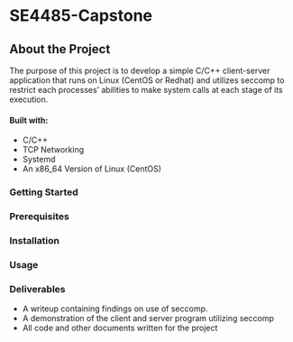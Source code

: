 # SE4485-Capstone

## About the Project
The purpose of this project is to develop a simple C/C++ client-server application that runs on Linux (CentOS or Redhat) and utilizes seccomp to restrict each processes’ abilities to make system calls at each stage of its execution.
#### Built with:
- C/C++
- TCP Networking
- Systemd
- An x86_64 Version of Linux (CentOS)
### Getting Started
### Prerequisites
### Installation
### Usage
### Deliverables
- A writeup containing findings on use of seccomp.
- A demonstration of the client and server program utilizing seccomp
- All code and other documents written for the project
